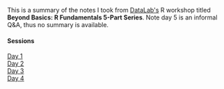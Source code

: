 This is a summary of the notes I took from [DataLab's](https://datalab.ucdavis.edu/)
R workshop titled **Beyond Basics: R Fundamentals 5-Part Series**. Note day 5 is an informal Q&A, thus no summary is available.

#### Sessions
[Day 1](https://htmlpreview.github.io/?https://raw.githubusercontent.com/nasiegel88/r-fundamentals/main/day1.nb.html) \
[Day 2](https://htmlpreview.github.io/?https://raw.githubusercontent.com/nasiegel88/r-fundamentals/main/day2.nb.html) \
[Day 3](https://htmlpreview.github.io/?https://raw.githubusercontent.com/nasiegel88/r-fundamentals/main/day3.nb.html) \
[Day 4](https://htmlpreview.github.io/?https://raw.githubusercontent.com/nasiegel88/r-fundamentals/main/day4.nb.html)
